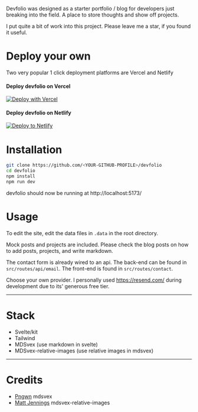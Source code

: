 Devfolio was designed as a starter portfolio / blog for developers just breaking into the field. A place to store thoughts and show off projects.

I put quite a bit of work into this project. Please leave me a star, if you found it useful.

# Deploy your own

Two very popular 1 click deployment platforms are Vercel and Netlify

#### Deploy devfolio on Vercel
[![Deploy with Vercel](https://vercel.com/button)](https://vercel.com/new/clone?repository-url=https://github.com/markhorn-dev/devfolio)

#### Deploy devfolio on Netlify
[![Deploy to Netlify](https://www.netlify.com/img/deploy/button.svg)](https://app.netlify.com/start/deploy?repository=https://github.com/markhorn-dev/devfolio)

# Installation
```bash
git clone https://github.com/<YOUR-GITHUB-PROFILE>/devfolio
cd devfolio
npm install
npm run dev
```
devfolio should now be running at 
http://localhost:5173/


# Usage

To edit the site, edit the data files in `.data` in the root directory.

Mock posts and projects are included. Please check the blog posts on how to add posts, projects, and write markdown.

The contact form is already wired to an api. The back-end can be found in `src/routes/api/email`. The front-end is found in `src/routes/contact`. 

Choose your own provider. I personally used <https://resend.com/> during development due to its' generous free tier.

___

# Stack
* Svelte/kit
* Tailwind
* MDSvex (use markdown in svelte)
* MDSvex-relative-images (use relative images in mdsvex)

___

# Credits
 
* [Pngwn](https://github.com/pngwn) mdsvex
* [Matt Jennings](https://github.com/mattjennings) mdsvex-relative-images
